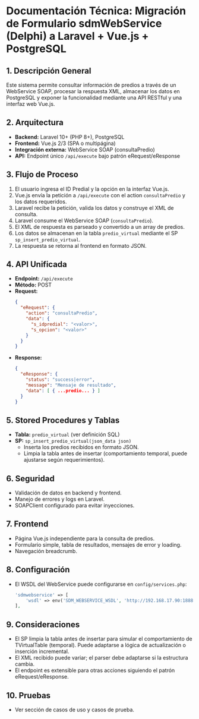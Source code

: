 # Documentación Técnica: Migración de Formulario sdmWebService (Delphi) a Laravel + Vue.js + PostgreSQL

## 1. Descripción General
Este sistema permite consultar información de predios a través de un WebService SOAP, procesar la respuesta XML, almacenar los datos en PostgreSQL y exponer la funcionalidad mediante una API RESTful y una interfaz web Vue.js.

## 2. Arquitectura
- **Backend:** Laravel 10+ (PHP 8+), PostgreSQL
- **Frontend:** Vue.js 2/3 (SPA o multipágina)
- **Integración externa:** WebService SOAP (consultaPredio)
- **API:** Endpoint único `/api/execute` bajo patrón eRequest/eResponse

## 3. Flujo de Proceso
1. El usuario ingresa el ID Predial y la opción en la interfaz Vue.js.
2. Vue.js envía la petición a `/api/execute` con el action `consultaPredio` y los datos requeridos.
3. Laravel recibe la petición, valida los datos y construye el XML de consulta.
4. Laravel consume el WebService SOAP (`consultaPredio`).
5. El XML de respuesta es parseado y convertido a un array de predios.
6. Los datos se almacenan en la tabla `predio_virtual` mediante el SP `sp_insert_predio_virtual`.
7. La respuesta se retorna al frontend en formato JSON.

## 4. API Unificada
- **Endpoint:** `/api/execute`
- **Método:** POST
- **Request:**
  ```json
  {
    "eRequest": {
      "action": "consultaPredio",
      "data": {
        "s_idpredial": "<valor>",
        "s_opcion": "<valor>"
      }
    }
  }
  ```
- **Response:**
  ```json
  {
    "eResponse": {
      "status": "success|error",
      "message": "Mensaje de resultado",
      "data": [ { ...predio... } ]
    }
  }
  ```

## 5. Stored Procedures y Tablas
- **Tabla:** `predio_virtual` (ver definición SQL)
- **SP:** `sp_insert_predio_virtual(json_data json)`
  - Inserta los predios recibidos en formato JSON.
  - Limpia la tabla antes de insertar (comportamiento temporal, puede ajustarse según requerimientos).

## 6. Seguridad
- Validación de datos en backend y frontend.
- Manejo de errores y logs en Laravel.
- SOAPClient configurado para evitar inyecciones.

## 7. Frontend
- Página Vue.js independiente para la consulta de predios.
- Formulario simple, tabla de resultados, mensajes de error y loading.
- Navegación breadcrumb.

## 8. Configuración
- El WSDL del WebService puede configurarse en `config/services.php`:
  ```php
  'sdmwebservice' => [
      'wsdl' => env('SDM_WEBSERVICE_WSDL', 'http://192.168.17.90:1888/EJBMpredio/SeBePredio?wsdl'),
  ],
  ```

## 9. Consideraciones
- El SP limpia la tabla antes de insertar para simular el comportamiento de TVirtualTable (temporal). Puede adaptarse a lógica de actualización o inserción incremental.
- El XML recibido puede variar; el parser debe adaptarse si la estructura cambia.
- El endpoint es extensible para otras acciones siguiendo el patrón eRequest/eResponse.

## 10. Pruebas
- Ver sección de casos de uso y casos de prueba.
